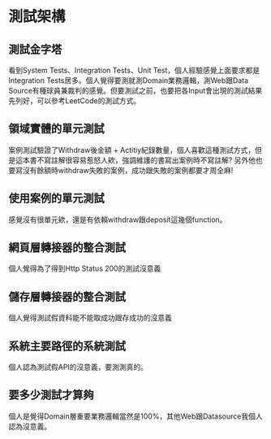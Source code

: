 # 測試架構

## 測試金字塔
看到System Tests、Integration Tests、Unit Test，個人經驗感覺上面要求都是Integration Tests居多。個人覺得要測就測Domain業務邏輯，測Web跟Data Source有種球員兼裁判的感覺。但要測試之前，也要把各Input會出現的測試結果先列好，可以參考LeetCode的測試方式。

## 領域實體的單元測試
案例測試驗證了Withdraw後金額 + Actitiy紀錄數量，個人喜歡這種測試方式，但是這本書不寫註解很容易惹怒人欸，強調維護的書寫出案例時不寫註解? 另外他也要寫沒有餘額時withdraw失敗的案例，成功跟失敗的案例都要才周全麻!

## 使用案例的單元測試
感覺沒有很單元欸，還是有依賴withdraw跟deposit這幾個function。

## 網頁層轉接器的整合測試
個人覺得為了得到Http Status 200的測試沒意義

## 儲存層轉接器的整合測試
個人覺得測試假資料能不能取成功跟存成功的沒意義

## 系統主要路徑的系統測試
個人認為測試假API的沒意義，要測測真的。

## 要多少測試才算夠
個人是覺得Domain層重要業務邏輯當然是100%，其他Web跟Datasource我個人認為沒意義。